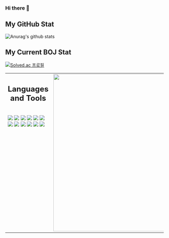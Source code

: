 ### Hi there 👋

<!--
**Son-GyeongSik/Son-GyeongSik** is a ✨ _special_ ✨ repository because its `README.md` (this file) appears on your GitHub profile.

Here are some ideas to get you started:

- 🔭 I’m currently working on ...
- 🌱 I’m currently learning ...
- 👯 I’m looking to collaborate on ...
- 🤔 I’m looking for help with ...
- 💬 Ask me about ...
- 📫 How to reach me: ...
- 😄 Pronouns: ...
- ⚡ Fun fact: ...
-->


## My GitHub Stat
![Anurag's github stats](https://github-readme-stats.vercel.app/api?username=Son-GyeongSik)

## My Current BOJ Stat
[![Solved.ac 
프로필](http://mazassumnida.wtf/api/v2/generate_badge?boj=apple06521)](https://solved.ac/apple06521)

<table>
<tr>

<td valign="top" width="50%">
<h2 align="center"> Languages and Tools </h2>
<br />
<img src="https://img.shields.io/badge/-C-grey?&style=for-the-badge&logo=C&logoColor=black" />
<img src="https://img.shields.io/badge/-python-1572B6?&style=for-the-badge&logo=python&logoColor=black" />
<img src="https://img.shields.io/badge/-java-F89820?&style=for-the-badge&logo=java&logoColor=black" />
<img src="https://img.shields.io/badge/-javascript-F7DF1E?&style=for-the-badge&logo=javascript&logoColor=black" />
<img src="https://img.shields.io/badge/-typescript-007ACC?&style=for-the-badge&logo=typescript&logoColor=black" />
<img src="https://img.shields.io/badge/-ReactJS-grey?&style=for-the-badge&logo=react&logoColor=61DAFB" />
<img src="https://img.shields.io/badge/HTML5-E34F26?style=for-the-badge&logo=html5&logoColor=white" />
<img src="https://img.shields.io/badge/-css3-1572B6?&style=for-the-badge&logo=css3&logoColor=white" />
<img src="https://img.shields.io/badge/-VSCode-007ACC?&style=for-the-badge&logo=visual-studio-code&logoColor=white" />
<img src="https://img.shields.io/badge/-Git-F05032?&style=for-the-badge&logo=git&logoColor=white" /> 
<img src="https://img.shields.io/badge/github-%23121011.svg?style=for-the-badge&logo=github&logoColor=white" />
<img src="https://img.shields.io/badge/figma-%23F24E1E.svg?style=for-the-badge&logo=figma&logoColor=white" />
</td>

<td valign="top" width="50%">
<img src="https://github-readme-stats.vercel.app/api/top-langs/?username=Son-GyeongSik&layout=compact&theme=radical" width="500" />
</td>

</tr>
</table> 
